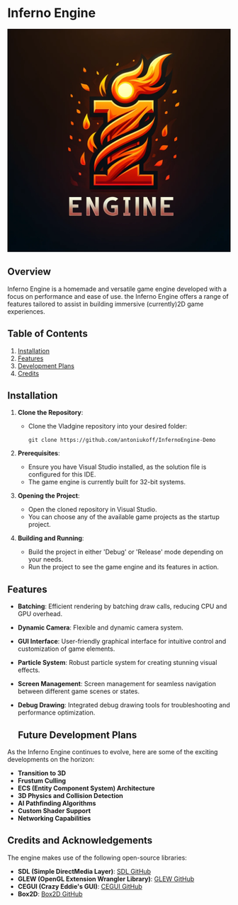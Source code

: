 # Inferno Engine
![InfernoEngine Logo](/resources/branding/infernoEnginelogo.png)
## Overview
Inferno Engine is a homemade and versatile game engine developed with a focus on performance and ease of use. the Inferno Engine offers a range of features tailored to assist in building immersive (currently)2D game experiences. 

## Table of Contents
1. [Installation](#installation)
2. [Features](#features)
3. [Development Plans](#FutureDevelopmentPlans)
4. [Credits](#credits)


## Installation
1. **Clone the Repository**: 
   - Clone the Vladgine repository into your desired folder:
     ```
     git clone https://github.com/antoniukoff/InfernoEngine-Demo
     ```

2. **Prerequisites**:
   - Ensure you have Visual Studio installed, as the solution file is configured for this IDE.
   - The game engine is currently built for 32-bit systems.

3. **Opening the Project**:
   - Open the cloned repository in Visual Studio.
   - You can choose any of the available game projects as the startup project.

4. **Building and Running**:
   - Build the project in either 'Debug' or 'Release' mode depending on your needs.
   - Run the project to see the game engine and its features in action.

## Features
- **Batching**: Efficient rendering by batching draw calls, reducing CPU and GPU overhead.
- **Dynamic Camera**: Flexible and dynamic camera system.
- **GUI Interface**: User-friendly graphical interface for intuitive control and customization of game elements.
- **Particle System**: Robust particle system for creating stunning visual effects.
- **Screen Management**: Screen management for seamless navigation between different game scenes or states.
- **Debug Drawing**: Integrated debug drawing tools for troubleshooting and performance optimization.

  ## Future Development Plans
As the Inferno Engine continues to evolve, here are some of the exciting developments on the horizon:

- **Transition to 3D**
- **Frustum Culling**
- **ECS (Entity Component System) Architecture**
- **3D Physics and Collision Detection**
- **AI Pathfinding Algorithms**
- **Custom Shader Support**
- **Networking Capabilities**
  
## Credits and Acknowledgements
The engine makes use of the following open-source libraries:

- **SDL (Simple DirectMedia Layer)**: [SDL GitHub](https://github.com/libsdl-org/SDL)
- **GLEW (OpenGL Extension Wrangler Library)**: [GLEW GitHub](https://github.com/nigels-com/glew)
- **CEGUI (Crazy Eddie's GUI)**: [CEGUI GitHub](https://github.com/cegui/cegui)
- **Box2D**: [Box2D GitHub](https://github.com/erincatto/box2d)
